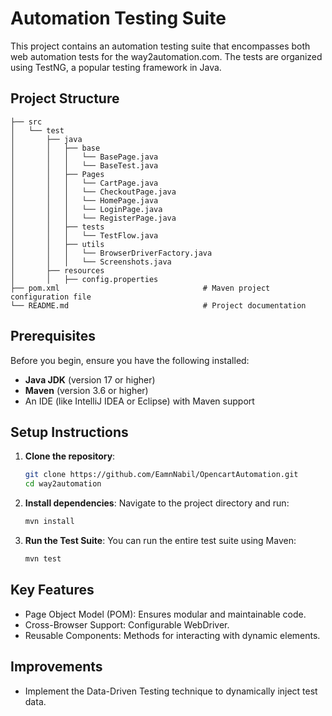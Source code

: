 # Automation Testing Suite

This project contains an automation testing suite that encompasses both web automation tests for the way2automation.com. The tests are organized using TestNG, a popular testing framework in Java.

## Project Structure

```
├── src
│   └── test
│       ├── java
│       │   ├── base
│       │   │   └── BasePage.java
│       │   │   └── BaseTest.java
│       │   ├── Pages
│       │   │   └── CartPage.java
│       │   │   └── CheckoutPage.java
│       │   │   └── HomePage.java
│       │   │   └── LoginPage.java
│       │   │   └── RegisterPage.java
│       │   ├── tests
│       │   │   └── TestFlow.java
│       │   ├── utils
│       │   │   └── BrowserDriverFactory.java
│       │   │   └── Screenshots.java
│       ├── resources
│       │   ├── config.properties
├── pom.xml                                # Maven project configuration file
└── README.md                              # Project documentation
```

## Prerequisites

Before you begin, ensure you have the following installed:

- **Java JDK** (version 17 or higher)
- **Maven** (version 3.6 or higher)
- An IDE (like IntelliJ IDEA or Eclipse) with Maven support

## Setup Instructions

1. **Clone the repository**:
   ```bash
   git clone https://github.com/EamnNabil/OpencartAutomation.git
   cd way2automation
   ```

2. **Install dependencies**:
   Navigate to the project directory and run:
   ```bash
   mvn install
   ```

3. **Run the Test Suite**:
   You can run the entire test suite using Maven:
   ```bash
   mvn test
   ```

## Key Features

- Page Object Model (POM): Ensures modular and maintainable code.
- Cross-Browser Support: Configurable WebDriver.
- Reusable Components: Methods for interacting with dynamic elements.

## Improvements

- Implement the Data-Driven Testing technique to dynamically inject test data.
